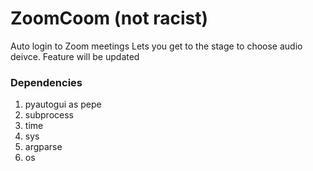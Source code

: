 # ZoomCoom (not racist)
Auto login to Zoom meetings
Lets you get to the stage to choose audio deivce. Feature will be updated

### Dependencies
1. pyautogui as pepe
2. subprocess
3. time
4. sys
5. argparse
6. os
